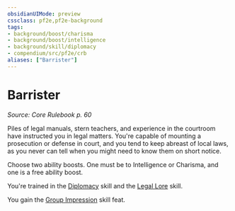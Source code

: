 ```yaml
---
obsidianUIMode: preview
cssclass: pf2e,pf2e-background
tags:
- background/boost/charisma
- background/boost/intelligence
- background/skill/diplomacy
- compendium/src/pf2e/crb
aliases: ["Barrister"]
---
```

# Barrister
*Source: Core Rulebook p. 60*  

Piles of legal manuals, stern teachers, and experience in the courtroom have instructed you in legal matters. You're capable of mounting a prosecution or defense in court, and you tend to keep abreast of local laws, as you never can tell when you might need to know them on short notice.

Choose two ability boosts. One must be to Intelligence or Charisma, and one is a free ability boost.

You're trained in the [Diplomacy](compendium/skills.md#Diplomacy) skill and the [Legal Lore](compendium/skills.md#Lore) skill.

You gain the [Group Impression](compendium/feats/group-impression.md) skill feat.